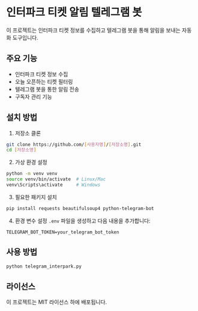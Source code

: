 # 인터파크 티켓 알림 텔레그램 봇

이 프로젝트는 인터파크 티켓 정보를 수집하고 텔레그램 봇을 통해 알림을 보내는 자동화 도구입니다.

## 주요 기능

- 인터파크 티켓 정보 수집
- 오늘 오픈하는 티켓 필터링
- 텔레그램 봇을 통한 알림 전송
- 구독자 관리 기능

## 설치 방법

1. 저장소 클론
```bash
git clone https://github.com/[사용자명]/[저장소명].git
cd [저장소명]
```

2. 가상 환경 설정
```bash
python -m venv venv
source venv/bin/activate  # Linux/Mac
venv\Scripts\activate     # Windows
```

3. 필요한 패키지 설치
```bash
pip install requests beautifulsoup4 python-telegram-bot
```

4. 환경 변수 설정
`.env` 파일을 생성하고 다음 내용을 추가합니다:
```
TELEGRAM_BOT_TOKEN=your_telegram_bot_token
```

## 사용 방법

```bash
python telegram_interpark.py
```

## 라이선스

이 프로젝트는 MIT 라이선스 하에 배포됩니다. 